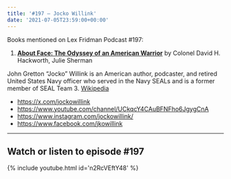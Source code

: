```yaml
---
title: '#197 – Jocko Willink'
date: '2021-07-05T23:59:00+00:00'
---
```


Books mentioned on Lex Fridman Podcast #197:

1. <b><a href="https://amzn.to/3HTANUw" target="_blank" rel="sponsored noopener noreferrer">About Face: The Odyssey of an American Warrior</a></b> by Colonel David H. Hackworth, Julie Sherman

<!--more-->

John Gretton “Jocko” Willink is an American author, podcaster, and retired United States Navy officer who served in the Navy SEALs and is a former member of SEAL Team 3. <a href="https://en.wikipedia.org/wiki/Jocko_Willink" target="_blank">Wikipedia</a>

- <a href="https://x.com/jockowillink" target="_blank">https://x.com/jockowillink</a>
- <a href="https://www.youtube.com/channel/UCkqcY4CAuBFNFho6JgygCnA" target="_blank">https://www.youtube.com/channel/UCkqcY4CAuBFNFho6JgygCnA</a>
- <a href="https://www.instagram.com/jockowillink/" target="_blank">https://www.instagram.com/jockowillink/</a>
- <a href="https://www.facebook.com/jkowillink" target="_blank">https://www.facebook.com/jkowillink</a>

- - - - - -

## Watch or listen to episode #197

{% include youtube.html id='n2RcVEftY48' %}